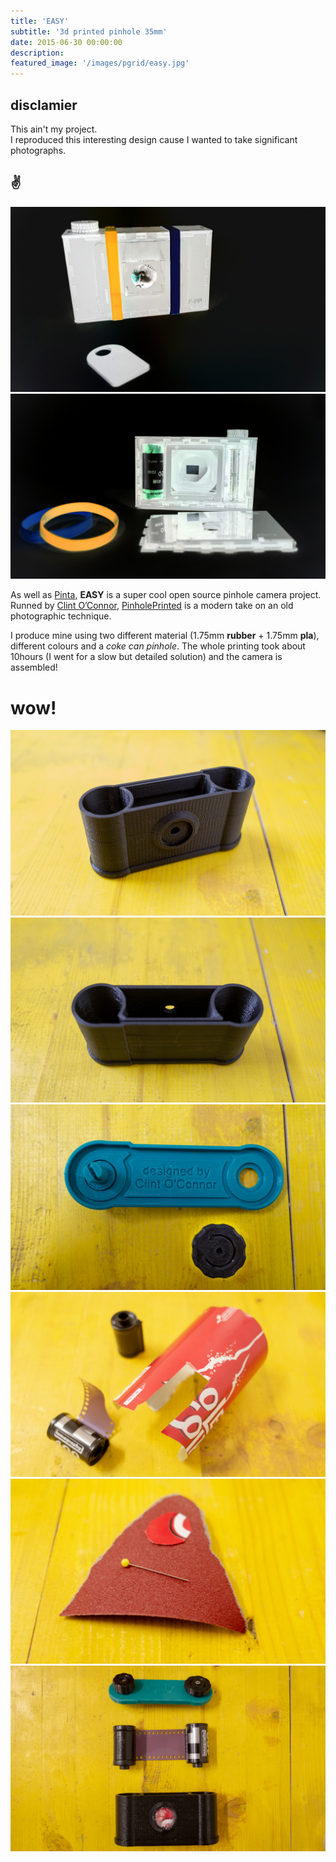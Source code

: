```yaml
---
title: 'EASY'
subtitle: '3d printed pinhole 35mm'
date: 2015-06-30 00:00:00
description:
featured_image: '/images/pgrid/easy.jpg'
---
```


## disclamier
This ain't my project.<br> I reproduced this interesting design cause I wanted to take significant photographs.
## ✌️

<div class="gallery" data-columns="2">
	<img src="/images/easy/pic1.jpg">
	<img src="/images/easy/pic2.jpg">
</div>

As well as [Pinta](/blog/pinta), **EASY** is a super cool open source pinhole camera project. Runned by [Clint O’Connor](http://pinholeprinted.com/about/), [PinholePrinted](http://pinholeprinted.com/) is a modern take on an old photographic technique.

I produce mine using two different material (1.75mm **rubber** + 1.75mm **pla**), different colours and a *coke can pinhole*. The whole printing took about 10hours (I went for a slow but detailed solution) and the camera is assembled!
# wow!

<div class="gallery" data-columns="3">
	<img src="/images/easy/4.jpg">
	<img src="/images/easy/5.jpg">
	<img src="/images/easy/6.jpg">
	<img src="/images/easy/1.jpg">
	<img src="/images/easy/2.jpg">
	<img src="/images/easy/3.jpg">
</div>
<!--
## 📸 My best test shots:
<div class="gallery" data-columns="4">
	<img src="/images/pinhole/1.jpg">
	<img src="/images/pinhole/3.jpg">
	<img src="/images/pinhole/5.jpg">
	<img src="/images/pinhole/6.jpg">
	<img src="/images/pinhole/4.jpg">
	<img src="/images/pinhole/2.jpg">
	<img src="/images/pinhole/7.jpg">
	<img src="/images/pinhole/8.jpg">
</div>
!-->
